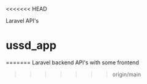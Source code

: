 
<<<<<<< HEAD


Laravel API's

##


## 


# ussd_app
=======
Laravel backend API's with some frontend 
>>>>>>> origin/main
